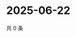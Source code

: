 # 2025-06-22

共 0 条

<!-- BEGIN ZHIHUQUESTIONS -->
<!-- 最后更新时间 Sun Jun 22 2025 21:20:55 GMT+0800 (China Standard Time) -->

<!-- END ZHIHUQUESTIONS -->
